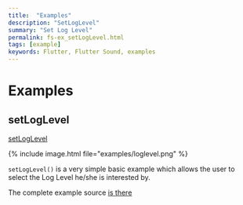 ```yaml
---
title:  "Examples"
description: "SetLogLevel"
summary: "Set Log Level"
permalink: fs-ex_setLogLevel.html
tags: [example]
keywords: Flutter, Flutter Sound, examples
---
```

# Examples


## setLogLevel

[setLogLevel](https://github.com/dooboolab/flutter_sound/blob/master/flutter_sound/example/lib/loglevel/loglevel.dart)

{% include image.html file="examples/loglevel.png" %}

`setLogLevel()` is a very simple basic example which allows the user to select the Log Level he/she is interested by.

The complete example source [is there](https://github.com/dooboolab/flutter_sound/blob/master/flutter_sound/example/lib/loglevel/loglevel.dart)
